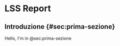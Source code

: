 # LSS Report

## Introduzione {#sec:prima-sezione}

Hello, I'm in @sec:prima-sezione

<!-- Parlare della consegna di progetto, cosa è stato aggiunto allo scopo di
integrare LSS. Panoramica molto generale; accenno alla licenza di progetto 
(MIT) -->

